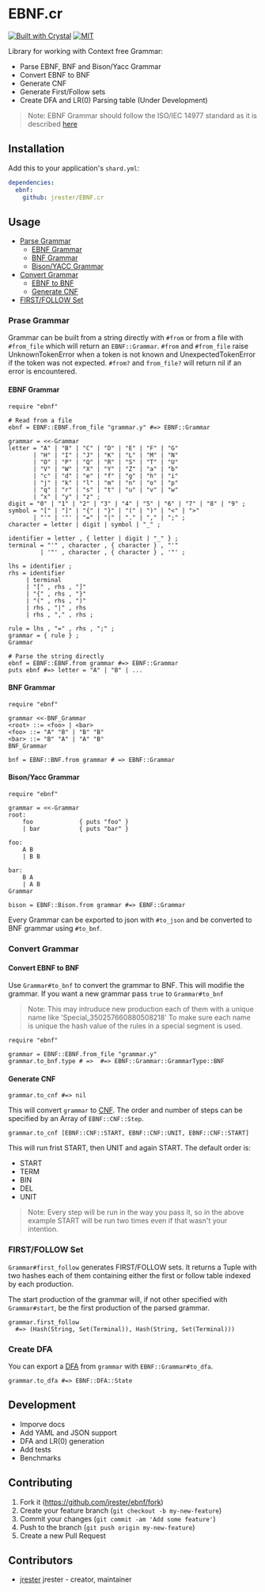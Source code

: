 # EBNF.cr

[![Built with Crystal](https://img.shields.io/badge/built%20with-crystal-000000.svg?style=flat-square)](https://crystal-lang.org/)
[![MIT](https://img.shields.io/badge/License-MIT-yellow.svg?style=flat-square)](https://en.wikipedia.org/wiki/MIT_License)

Library for working with Context free Grammar:
* Parse EBNF, BNF and Bison/Yacc Grammar
* Convert EBNF to BNF
* Generate CNF
* Generate First/Follow sets
* Create DFA and LR(0) Parsing table (Under Development)


> Note:
> EBNF Grammar should follow the ISO/IEC 14977 standard as it is described [here](https://www.cl.cam.ac.uk/~mgk25/iso-14977.pdf)

## Installation

Add this to your application's `shard.yml`:

```yaml
dependencies:
  ebnf:
    github: jrester/EBNF.cr
```

## Usage

* [Parse Grammar](#parsing)
  - [EBNF Grammar](#parsing-ebnf)
  - [BNF Grammar](#parsing-bnf)
  - [Bison/YACC Grammar](#parsing-bison-yacc)
* [Convert Grammar](#convert)
  - [EBNF to BNF](#ebnf-to-bnf)
  - [Generate CNF](#cnf)
* [FIRST/FOLLOW Set](#first-follow)

<a name="parsing"/>

### Prase Grammar

Grammar can be built from a string directly with `#from` or from a file with `#from_file` which will return an `EBNF::Grammar`.
`#from` and `#from_file` raise UnknownTokenError when a token is not known and UnexpectedTokenError if the token was not expected.
`#from?` and `from_file?` will return nil if an error is encountered.


<a name="parsing-ebnf"/>


#### EBNF Grammar


```crystal
require "ebnf"

# Read from a file
ebnf = EBNF::EBNF.from_file "grammar.y" #=> EBNF::Grammar

grammar = <<-Grammar
letter = "A" | "B" | "C" | "D" | "E" | "F" | "G"
       | "H" | "I" | "J" | "K" | "L" | "M" | "N"
       | "O" | "P" | "Q" | "R" | "S" | "T" | "U"
       | "V" | "W" | "X" | "Y" | "Z" | "a" | "b"
       | "c" | "d" | "e" | "f" | "g" | "h" | "i"
       | "j" | "k" | "l" | "m" | "n" | "o" | "p"
       | "q" | "r" | "s" | "t" | "u" | "v" | "w"
       | "x" | "y" | "z" ;
digit = "0" | "1" | "2" | "3" | "4" | "5" | "6" | "7" | "8" | "9" ;
symbol = "[" | "]" | "{" | "}" | "(" | ")" | "<" | ">"
       | "'" | '"' | "=" | "|" | "." | "," | ";" ;
character = letter | digit | symbol | "_" ;

identifier = letter , { letter | digit | "_" } ;
terminal = "'" , character , { character } , "'"
         | '"' , character , { character } , '"' ;

lhs = identifier ;
rhs = identifier
     | terminal
     | "[" , rhs , "]"
     | "{" , rhs , "}"
     | "(" , rhs , ")"
     | rhs , "|" , rhs
     | rhs , "," , rhs ;

rule = lhs , "=" , rhs , ";" ;
grammar = { rule } ;
Grammar

# Parse the string directly
ebnf = EBNF::EBNF.from grammar #=> EBNF::Grammar
puts ebnf #=> letter = "A" | "B" | ...
```

<a name="parsing-bnf"/>

#### BNF Grammar


```crystal
require "ebnf"

grammar <<-BNF_Grammar
<root> ::= <foo> | <bar>
<foo> ::= "A" "B" | "B" "B"
<bar> ::= "B" "A" | "A" "B"
BNF_Grammar

bnf = EBNF::BNF.from grammar # => EBNF::Grammar
```

<a name="parsing-bison-yacc"/>

#### Bison/Yacc Grammar

```crystal
require "ebnf"

grammar = <<-Grammar
root:
    foo             { puts "foo" }
    | bar           { puts "bar" }

foo:
    A B
    | B B

bar:
    B A
    | A B
Grammar

bison = EBNF::Bison.from grammar #=> EBNF::Grammar
```

Every Grammar can be exported to json with `#to_json`
and be converted to BNF grammar using `#to_bnf`.


<a name="convert"/>

### Convert Grammar

<a name="ebnf-to-bnf"/>

#### Convert EBNF to BNF

Use `Grammar#to_bnf` to convert the grammar to BNF. This will modifie the grammar.
If you want a new grammar pass `true` to `Grammar#to_bnf`

> Note: This may intruduce new production each of them with a unique name like 'Special_350257660880508218'
> To make sure each name is unique the hash value of the rules in a special segment is used.

```crystal
require "ebnf"

grammar = EBNF::EBNF.from_file "grammar.y"
grammar.to_bnf.type # =>  #=> EBNF::Grammar::GrammarType::BNF
```

#### Generate CNF

```crystal
grammar.to_cnf #=> nil
```

This will convert `grammar` to [CNF](htpps://https://en.wikipedia.org/wiki/Chomsky_normal_form). The order and number of steps can be specified by an Array of `EBNF::CNF::Step`.

```crystal
grammar.to_cnf [EBNF::CNF::START, EBNF::CNF::UNIT, EBNF::CNF::START]
```

This will run frist START, then UNIT and again START. The default order is:
* START
* TERM
* BIN
* DEL
* UNIT

> Note: Every step will be run in the way you pass it, so in the above example START will be run two times even if that wasn't your intention.


<a name="first-follow"/>

### FIRST/FOLLOW Set

`Grammar#first_follow` generates FIRST/FOLLOW sets. It returns a Tuple with two hashes each of them containing either the first or follow table indexed by each production.

The start production of the grammar will, if not other specified with `Grammar#start`,
be the first production of the parsed grammar.

```crystal
grammar.first_follow
  #=> (Hash(String, Set(Terminal)), Hash(String, Set(Terminal)))
```

### Create DFA

You can export a [DFA](https://en.wikipedia.org/wiki/Deterministic_finite_automaton) from `grammar` with `EBNF::Grammar#to_dfa`.

```crystal
grammar.to_dfa #=> EBNF::DFA::State
```

## Development

* Imporve docs
* Add YAML and JSON support
* DFA and LR(0) generation
* Add tests
* Benchmarks

## Contributing

1. Fork it (<https://github.com/jrester/ebnf/fork>)
2. Create your feature branch (`git checkout -b my-new-feature`)
3. Commit your changes (`git commit -am 'Add some feature'`)
4. Push to the branch (`git push origin my-new-feature`)
5. Create a new Pull Request

## Contributors

- [jrester](https://github.com/jrester) jrester - creator, maintainer
